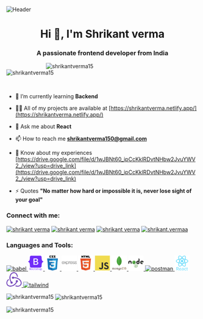 ![Header](https://i.imgur.com/CGmKtgR.png)
<h1 align="center">Hi 👋, I'm Shrikant verma</h1>
<h3 align="center">A passionate frontend developer from India</h3>
<img src="https://www.bing.com/th/id/OGC.b8621d221ed49bf3bf0abcb7e7efee87?pid=1.7&rurl=https%3a%2f%2fcdn.dribbble.com%2fusers%2f1019864%2fscreenshots%2f3079099%2fcodeloop.gif&ehk=1pUq2QV7aTpjkq3DC6ewAWbipixbWFCWbd4Wso5U3WE%3d" alt="shrikantverma15"  align="right" width="400"/>

<p align="left"> <img src="https://komarev.com/ghpvc/?username=shrikantverma15&label=Profile%20views&color=0e75b6&style=flat" alt="shrikantverma15" /> </p>

<p align="left"> <a href="https://twitter.com/" target="blank"><img src="https://img.shields.io/twitter/follow/?logo=twitter&style=for-the-badge" alt="" /></a> </p>

- 🌱 I’m currently learning **Backend**

- 👨‍💻 All of my projects are available at [https://shrikantverma.netlify.app/](https://shrikantverma.netlify.app/)

- 💬 Ask me about **React**

- 📫 How to reach me **shrikantverma150@gmail.com**

- 📄 Know about my experiences [https://drive.google.com/file/d/1wJBNt60_ipCcKklRDvtNHbw2JvuYWV2_/view?usp=drive_link](https://drive.google.com/file/d/1wJBNt60_ipCcKklRDvtNHbw2JvuYWV2_/view?usp=drive_link)

- ⚡ Quotes **"No matter how hard or impossible it is, never lose sight of your goal"**

<h3 align="left">Connect with me:</h3>
<p align="left">
<a href="https://codepen.io/shrikant verma" target="blank"><img align="center" src="https://raw.githubusercontent.com/rahuldkjain/github-profile-readme-generator/master/src/images/icons/Social/codepen.svg" alt="shrikant verma" height="30" width="40" /></a>
<a href="https://linkedin.com/in/shrikant verma" target="blank"><img align="center" src="https://raw.githubusercontent.com/rahuldkjain/github-profile-readme-generator/master/src/images/icons/Social/linked-in-alt.svg" alt="shrikant verma" height="30" width="40" /></a>
<a href="https://codesandbox.com/shrikant verma" target="blank"><img align="center" src="https://raw.githubusercontent.com/rahuldkjain/github-profile-readme-generator/master/src/images/icons/Social/codesandbox.svg" alt="shrikant verma" height="30" width="40" /></a>
<a href="https://instagram.com/shrikant.vermaa" target="blank"><img align="center" src="https://raw.githubusercontent.com/rahuldkjain/github-profile-readme-generator/master/src/images/icons/Social/instagram.svg" alt="shrikant.vermaa" height="30" width="40" /></a>
</p>

<h3 align="left">Languages and Tools:</h3>
<p align="left"> <a href="https://babeljs.io/" target="_blank" rel="noreferrer"> <img src="https://www.vectorlogo.zone/logos/babeljs/babeljs-icon.svg" alt="babel" width="40" height="40"/> </a> <a href="https://getbootstrap.com" target="_blank" rel="noreferrer"> <img src="https://raw.githubusercontent.com/devicons/devicon/master/icons/bootstrap/bootstrap-plain-wordmark.svg" alt="bootstrap" width="40" height="40"/> </a> <a href="https://www.w3schools.com/css/" target="_blank" rel="noreferrer"> <img src="https://raw.githubusercontent.com/devicons/devicon/master/icons/css3/css3-original-wordmark.svg" alt="css3" width="40" height="40"/> </a> <a href="https://expressjs.com" target="_blank" rel="noreferrer"> <img src="https://raw.githubusercontent.com/devicons/devicon/master/icons/express/express-original-wordmark.svg" alt="express" width="40" height="40"/> </a> <a href="https://www.w3.org/html/" target="_blank" rel="noreferrer"> <img src="https://raw.githubusercontent.com/devicons/devicon/master/icons/html5/html5-original-wordmark.svg" alt="html5" width="40" height="40"/> </a> <a href="https://developer.mozilla.org/en-US/docs/Web/JavaScript" target="_blank" rel="noreferrer"> <img src="https://raw.githubusercontent.com/devicons/devicon/master/icons/javascript/javascript-original.svg" alt="javascript" width="40" height="40"/> </a> <a href="https://www.mongodb.com/" target="_blank" rel="noreferrer"> <img src="https://raw.githubusercontent.com/devicons/devicon/master/icons/mongodb/mongodb-original-wordmark.svg" alt="mongodb" width="40" height="40"/> </a> <a href="https://nodejs.org" target="_blank" rel="noreferrer"> <img src="https://raw.githubusercontent.com/devicons/devicon/master/icons/nodejs/nodejs-original-wordmark.svg" alt="nodejs" width="40" height="40"/> </a> <a href="https://postman.com" target="_blank" rel="noreferrer"> <img src="https://www.vectorlogo.zone/logos/getpostman/getpostman-icon.svg" alt="postman" width="40" height="40"/> </a> <a href="https://reactjs.org/" target="_blank" rel="noreferrer"> <img src="https://raw.githubusercontent.com/devicons/devicon/master/icons/react/react-original-wordmark.svg" alt="react" width="40" height="40"/> </a> <a href="https://redux.js.org" target="_blank" rel="noreferrer"> <img src="https://raw.githubusercontent.com/devicons/devicon/master/icons/redux/redux-original.svg" alt="redux" width="40" height="40"/> </a> <a href="https://tailwindcss.com/" target="_blank" rel="noreferrer"> <img src="https://www.vectorlogo.zone/logos/tailwindcss/tailwindcss-icon.svg" alt="tailwind" width="40" height="40"/> </a> </p>

<p><img align="left" src="https://github-readme-stats.vercel.app/api/top-langs?username=shrikantverma15&show_icons=true&locale=en&layout=compact" alt="shrikantverma15" /></p>

<p>&nbsp;<img align="center" src="https://github-readme-stats.vercel.app/api?username=shrikantverma15&show_icons=true&locale=en" alt="shrikantverma15" /></p>

<p><img align="center" src="https://github-readme-streak-stats.herokuapp.com/?user=shrikantverma15&" alt="shrikantverma15" /></p>
